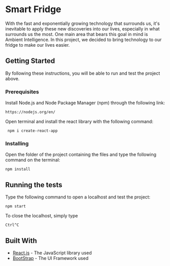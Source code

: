 # Smart Fridge

With the fast and exponentially growing technology that surrounds us, it's inevitable to apply these new discoveries into our lives, especially in what surrounds us the most. One main area that bears this goal in mind is Ambient Intelligence. In this project, we decided to bring technology to our fridge to make our lives easier.

## Getting Started

By following these instructions, you will be able to run and test the project above.

### Prerequisites

Install Node.js and Node Package Manager (npm) through the following link: 

```
https://nodejs.org/en/
```

Open terminal and install the react library with the following command:

```
 npm i create-react-app
```

### Installing

Open the folder of the project containing the files and type the following command on the terminal: 

```
npm install
```


## Running the tests

Type the following command to open a localhost and test the project: 

```
npm start
```

To close the localhost, simply type 

```
Ctrl^C
```

## Built With

* [React.js](https://reactjs.org/) - The JavaScript library used
* [BootStrap](https://getbootstrap.com/) - The UI Framework used